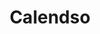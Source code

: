 ---
codehost: https://github.com/https://github.com/calendso/calendso
logohandle: calendso
sort: calendso
title: Calendso
twitter: https://x.com/calendso
website: https://calendso.com/
---